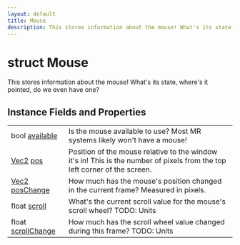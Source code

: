 ```yaml
---
layout: default
title: Mouse
description: This stores information about the mouse! What's its state, where's it pointed, do we even have one?
---
```

# struct Mouse

This stores information about the mouse! What's its state, where's
it pointed, do we even have one?

## Instance Fields and Properties

|  |  |
|--|--|
|bool [available]({{site.url}}/Pages/StereoKit/Mouse/available.html)|Is the mouse available to use? Most MR systems likely won't have a mouse!|
|[Vec2]({{site.url}}/Pages/StereoKit/Vec2.html) [pos]({{site.url}}/Pages/StereoKit/Mouse/pos.html)|Position of the mouse relative to the window it's in! This is the number of pixels from the top left corner of the screen.|
|[Vec2]({{site.url}}/Pages/StereoKit/Vec2.html) [posChange]({{site.url}}/Pages/StereoKit/Mouse/posChange.html)|How much has the mouse's position changed in the current frame? Measured in pixels.|
|float [scroll]({{site.url}}/Pages/StereoKit/Mouse/scroll.html)|What's the current scroll value for the mouse's scroll wheel? TODO: Units|
|float [scrollChange]({{site.url}}/Pages/StereoKit/Mouse/scrollChange.html)|How much has the scroll wheel value changed during this frame? TODO: Units|
